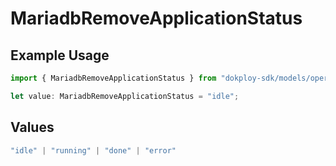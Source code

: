 # MariadbRemoveApplicationStatus

## Example Usage

```typescript
import { MariadbRemoveApplicationStatus } from "dokploy-sdk/models/operations";

let value: MariadbRemoveApplicationStatus = "idle";
```

## Values

```typescript
"idle" | "running" | "done" | "error"
```
